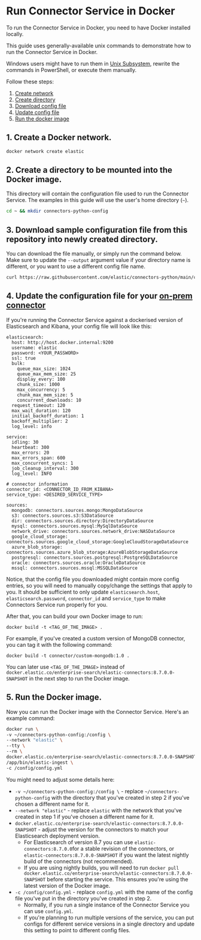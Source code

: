 # Run Connector Service in Docker

To run the Connector Service in Docker, you need to have Docker installed locally.

This guide uses generally-available unix commands to demonstrate how to run the Connector Service in Docker.

Windows users might have to run them in [Unix Subsystem](https://learn.microsoft.com/en-us/windows/wsl/about), rewrite the commands in PowerShell, or execute them manually.

Follow these steps:

1. [Create network](#1-create-a-docker-network)
2. [Create directory](#2-create-a-directory-to-be-mounted-into-the-docker-image)
3. [Download config file](#3-download-sample-configuration-file-from-this-repository-into-newly-created-directory)
4. [Update config file](#4-update-the-configuration-file-for-your-on-prem-connectorhttpswwwelasticcoguideenenterprise-searchcurrentbuild-connectorhtmlbuild-connector-usage)
5. [Run the docker image](#5-run-the-docker-image)

## 1. Create a Docker network.

```sh
docker network create elastic
```

## 2. Create a directory to be mounted into the Docker image.

This directory will contain the configuration file used to run the Connector Service. The examples in this guide will use the user's home directory (`~`).

```sh
cd ~ && mkdir connectors-python-config
```

## 3. Download sample configuration file from this repository into newly created directory.

You can download the file manually, or simply run the command below. Make sure to update the `--output` argument value if your directory name is different,  or you want to use a different config file name.

```sh
curl https://raw.githubusercontent.com/elastic/connectors-python/main/config.yml --output ~/connectors-python-config/config.yml
```

## 4. Update the configuration file for your [on-prem connector](https://www.elastic.co/guide/en/enterprise-search/current/build-connector.html#build-connector-usage)

If you're running the Connector Service against a dockerised version of Elasticsearch and Kibana, your config file will look like this:

```
elasticsearch:
  host: http://host.docker.internal:9200
  username: elastic
  password: <YOUR_PASSWORD>
  ssl: true
  bulk:
    queue_max_size: 1024
    queue_max_mem_size: 25
    display_every: 100
    chunk_size: 1000
    max_concurrency: 5
    chunk_max_mem_size: 5
    concurrent_downloads: 10
  request_timeout: 120
  max_wait_duration: 120
  initial_backoff_duration: 1
  backoff_multiplier: 2
  log_level: info

service:
  idling: 30
  heartbeat: 300
  max_errors: 20
  max_errors_span: 600
  max_concurrent_syncs: 1
  job_cleanup_interval: 300
  log_level: INFO
  
# connector information
connector_id: <CONNECTOR_ID_FROM_KIBANA>
service_type: <DESIRED_SERVICE_TYPE>

sources:
  mongodb: connectors.sources.mongo:MongoDataSource
  s3: connectors.sources.s3:S3DataSource
  dir: connectors.sources.directory:DirectoryDataSource
  mysql: connectors.sources.mysql:MySqlDataSource
  network_drive: connectors.sources.network_drive:NASDataSource
  google_cloud_storage: connectors.sources.google_cloud_storage:GoogleCloudStorageDataSource
  azure_blob_storage: connectors.sources.azure_blob_storage:AzureBlobStorageDataSource
  postgresql: connectors.sources.postgresql:PostgreSQLDataSource
  oracle: connectors.sources.oracle:OracleDataSource
  mssql: connectors.sources.mssql:MSSQLDataSource
```

Notice, that the config file you downloaded might contain more config entries, so you will need to manually copy/change the settings that apply to you. It should be sufficient to only update `elasticsearch.host`, `elasticsearch.password`, `connector_id` and `service_type` to make Connectors Service run properly for you.

After that, you can build your own Docker image to run:

```
docker build -t <TAG_OF_THE_IMAGE> .
```

For example, if you've created a custom version of MongoDB connector, you can tag it with the following command:

```
docker build -t connector/custom-mongodb:1.0 .
```

You can later use `<TAG_OF_THE_IMAGE>` instead of `docker.elastic.co/enterprise-search/elastic-connectors:8.7.0.0-SNAPSHOT` in the next step to run the Docker image.

## 5. Run the Docker image.

Now you can run the Docker image with the Connector Service. Here's an example command:

```sh
docker run \
-v ~/connectors-python-config:/config \
--network "elastic" \
--tty \
--rm \
docker.elastic.co/enterprise-search/elastic-connectors:8.7.0.0-SNAPSHOT \
/app/bin/elastic-ingest \
-c /config/config.yml
```

You might need to adjust some details here:
- `-v ~/connectors-python-config:/config \` - replace `~/connectors-python-config` with the directory that you've created in step 2 if you've chosen a different name for it.
- `--network "elastic"` - replace `elastic` with the network that you've created in step 1 if you've chosen a different name for it.
- `docker.elastic.co/enterprise-search/elastic-connectors:8.7.0.0-SNAPSHOT` - adjust the version for the connectors to match your Elasticsearch deployment version. 
  - For Elasticsearch of version 8.7 you can use `elastic-connectors:8.7.0.0`for a stable revision of the connectors, or `elastic-connectors:8.7.0.0-SNAPSHOT` if you want the latest nightly build of the connectors (not recommended).
  - If you are using nightly builds, you will need to run `docker pull docker.elastic.co/enterprise-search/elastic-connectors:8.7.0.0-SNAPSHOT` before starting the service. This ensures you're using the latest version of the Docker image.
- `-c /config/config.yml` - replace `config.yml` with the name of the config file you've put in the directory you've created in step 2. 
  - Normally, if you run a single instance of the Connector Service you can use `config.yml`. 
  - If you're planning to run multiple versions of the service, you can put configs for different service versions in a single directory and update this setting to point to different config files.
